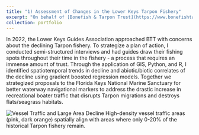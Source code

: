 ```yaml
---
title: "1) Assessment of Changes in the Lower Keys Tarpon Fishery"
excerpt: "On behalf of [Bonefish & Tarpon Trust](https://www.bonefishtarpontrust.org/) and the [Lower Keys Guides Association](https://lkga.org/) - an investigation into the decline of the Tarpon fishery.<br/><img src='/images/TarponDecline.png'>"
collection: portfolio
---
```


In 2022, the Lower Keys Guides Association approached BTT with concerns about the declining Tarpon fishery. To strategize a plan of action, I conducted semi-structured interviews and had guides draw their fishing spots throughout their time in the fishery - a process that requires an immense amount of trust. Through the application of GIS, Python, and R, I identified spatiotemporal trends in decline and abiotic/biotic correlates of the decline using gradient boosted regression models. Together we strategized proposals to the Florida Keys National Marine Sanctuary for better waterway navigational markers to address the drastic increase in recreational boater traffic that disrupts Tarpon migrations and destroys flats/seagrass habitats.

![Vessel Traffic and Large Area Decline](https://github.com/smlombardo/smlombardo.github.io/assets/163476157/5b28e084-3658-4800-8308-4b860c98b49d)
High-density vessel traffic areas (pink, dark orange) spatially align with areas where only 0-20% of the historical Tarpon fishery remain.
